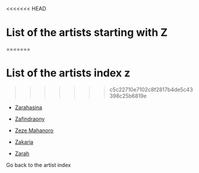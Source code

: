 <<<<<<< HEAD
# List of the artists starting with Z
=======
# List of the artists index z
>>>>>>> c5c22710e7102c8f2817b4de5c43398c25b6819e
- [Zarahasina](zarahasina.md)
- [Zafindraony](zafindraony.md)
- [Zeze Mahanoro](zeze-mahanoro.md)

- [Zakaria](zakaria.md)

- [Zarah](zarah.md)

Go back to the artist index
